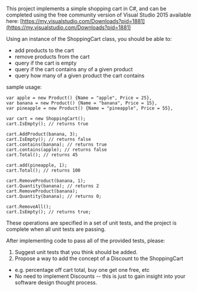 This project implements a simple shopping cart in C#, and can be completed using the free community version of Visual Studio 2015 available here: [https://my.visualstudio.com/Downloads?pid=1881](https://my.visualstudio.com/Downloads?pid=1881) 

Using an instance of the ShoppingCart class, you should be able to:
* add products to the cart
* remove products from the cart
* query if the cart is empty
* query if the cart contains any of a given product
* query how many of a given product the cart contains

sample usage:
```
var apple = new Product() {Name = "apple", Price = 25},
var banana = new Product() {Name = "banana", Price = 15},
var pineapple = new Product() {Name = "pineapple", Price = 55},

var cart = new ShoppingCart();
cart.IsEmpty(); // returns true

cart.AddProduct(banana, 3);
cart.IsEmpty(); // returns false
cart.contains(banana); // returns true
cart.contains(apple); // returns false
cart.Total(); // returns 45

cart.add(pineapple, 1);
cart.Total(); // returns 100

cart.RemoveProduct(banana, 1);
cart.Quantity(banana); // returns 2
cart.RemoveProduct(banana);
cart.Quantity(banana); // returns 0;

cart.RemoveAll();
cart.IsEmpty(); // returns true;

```

These operations are specified in a set of unit tests, and the project is complete when all unit tests are passing.

After implementing code to pass all of the provided tests, please:
1. Suggest unit tests that you think should be added.
2. Propose a way to add the concept of a Discount to the ShoppingCart 
* e.g. percentage off cart total, buy one get one free, etc
* No need to implement Discounts -- this is just to gain insight into your software design thought process.
